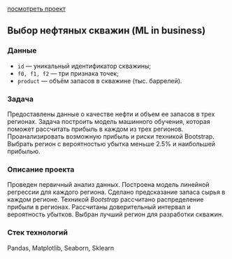 [посмотреть проект](https://nbviewer.jupyter.org/github/IlyaMoshonkin/ds_projects/blob/master/bank_churn/select_oilwells.ipynb)

## Выбор нефтяных скважин (ML in business)

### Данные 
- `id` — уникальный идентификатор скважины;
- `f0, f1, f2` — три признака точек;
- `product` — объём запасов в скважине (тыс. баррелей).

### Задача
Предоставлены данные о качестве нефти и объем ее запасов в трех регионах. Задача построить модель машинного обучения, которая поможет рассчитать прибыль в каждом из трех регионов. Проанализировать возможную прибыль и риски техникой Bootstrap. Выбрать регион с вероятностью убытка меньше 2.5% и наибольшей прибылью.

### Описание проекта
Проведен первичный анализ данных. Построена модель линейной регрессии для каждого региона. Сделано предсказание запаса сырья в каждом регионе. Техникой *Bootstrap* рассчитано распределение прибыли в регионах. Рассчитаны доверительный интервал и вероятность убытков. Выбран лучший регион для разработки скважин.

### Стек технологий
Pandas, Matplotlib, Seaborn, Sklearn
